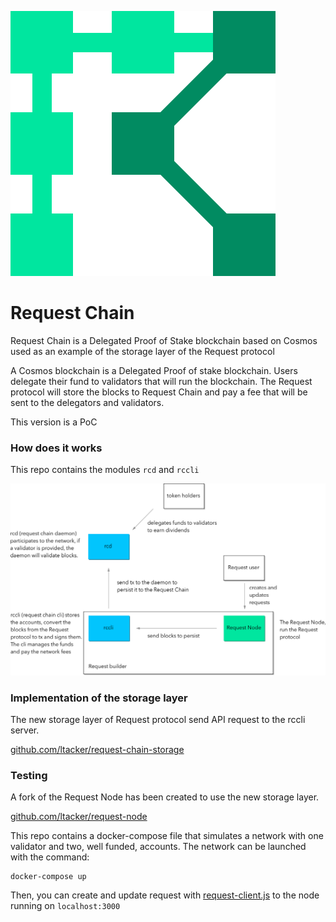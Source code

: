 ![Request Chain](requestChain.png)

# Request Chain

Request Chain is a Delegated Proof of Stake blockchain based on Cosmos used as an example of the storage layer of the Request protocol

A Cosmos blockchain is a Delegated Proof of stake blockchain. Users delegate their fund to validators that will run the blockchain. The Request protocol will store the blocks to Request Chain and pay a fee that will be sent to the delegators and validators.

This version is a PoC


### How does it works

This repo contains the modules `rcd` and `rccli`

![Example](schema.png)

### Implementation of the storage layer

The new storage layer of Request protocol send API request to the rccli server.

[github.com/ltacker/request-chain-storage](https://github.com/ltacker/request-chain-storage)


### Testing

A fork of the Request Node has been created to use the new storage layer.

[github.com/ltacker/request-node](https://github.com/ltacker/request-node)

This repo contains a docker-compose file that simulates a network with one validator and two, well funded, accounts. The network can be launched with the command:

```
docker-compose up
```

Then, you can create and update request with [request-client.js](https://github.com/RequestNetwork/requestNetwork/tree/master/packages/request-client.js) to the node running on `localhost:3000`